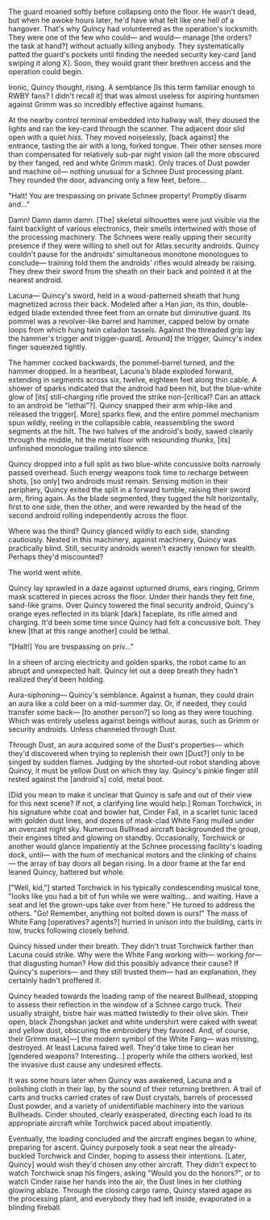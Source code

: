 The guard moaned softly before collapsing onto the floor. He wasn't dead, but
when he awoke hours later, he'd have what felt like one hell of a hangover.
That's why Quincy had volunteered as the operation's locksmith. They were one
of the few who could&mdash; and would&mdash; manage [the orders? the task at hand?] without actually killing
anybody. They systematically patted the guard's pockets until finding the needed security key-card [and swiping it along X]. Soon, they would grant their brethren
access and the operation could begin.

Ironic, Quincy thought, rising. A semblance [Is this term familiar enough to RWBY fans? I didn't recall it] that was almost useless for
aspiring huntsmen against Grimm was so incredibly effective against humans.

At the nearby control terminal embedded into hallway wall, they doused the
lights and ran the key-card through the scanner. The adjacent door slid open
with a quiet _hiss_. They moved noiselessly, [back against] the entrance, tasting
the air with a long, forked tongue. Their other senses more than compensated
for relatively sub-par night vision (all the more obscured by their
fanged, red and white Grimm mask). Only traces of Dust powder and machine oil&mdash;
nothing unusual for a Schnee Dust processing plant. They rounded the door,
advancing only a few feet, before...

"Halt! You are trespassing on private Schnee property! Promptly disarm and..."

Damn! Damn damn damn. [The] skeletal silhouettes were just visible via the
faint backlight of various electronics, their smells intertwined with those of
the processing machinery. The Schnees were really upping their security presence
if they were willing to shell out for Atlas security androids. Quincy couldn't
pause for the androids' simultaneous monotone monologues to conclude&mdash;
training told them the androids' rifles would already be raising. They drew
their sword from the sheath on their back and pointed it at the nearest
android.

Lacuna&mdash; Quincy's sword, held in a wood-patterned sheath that hung
magnetized across their back. Modeled after a Han _jian_, its thin,
double-edged blade extended three feet from an ornate but diminutive guard. Its
pommel was a revolver-like barrel and hammer, capped below by ornate loops from
which hung twin celadon tassels. Against the threaded grip lay the hammer's
trigger and trigger-guard[. Around] the trigger, Quincy's index finger
squeezed tightly.

The hammer cocked backwards, the pommel-barrel turned, and the hammer dropped.
In a heartbeat, Lacuna's blade exploded forward, extending in segments across
six, twelve, eighteen feet along thin cable. A shower of sparks indicated that
the android had been hit, but the blue-white glow of [its] still-charging rifle
proved the strike non-[critical? Can an attack to an android be "lethal"?]. Quincy snapped their arm whip-like and released
the trigger[. More] sparks flew, and the entire pommel mechanism spun wildly,
reeling in the collapsible cable, reassembling the sword segments at the hilt.
The two halves of the android's body, sawed cleanly through the middle, hit the
metal floor with resounding _thunks_, [its] unfinished monologue trailing into
silence.

Quincy dropped into a full split as two blue-white concussive bolts narrowly
passed overhead. Such energy weapons took time to recharge between shots, [so 
only] two androids must remain. Sensing motion in their periphery, Quincy exited
the split in a forward tumble, raising their sword arm, firing again. As the
blade segmented, they tugged the hilt horizontally, first to one side, then the
other, and were rewarded by the head of the second android rolling
independently across the floor.

Where was the third? Quincy glanced wildly to each side, standing cautiously.
Nested in this machinery, against machinery, Quincy was practically blind.
Still, security androids weren't exactly renown for stealth. Perhaps they'd
miscounted?

The world went white.

Quincy lay sprawled in a daze against upturned drums, ears ringing, Grimm mask
scattered in pieces across the floor. Under their hands they felt fine,
sand-like grains. Over Quincy towered the final security android, Quincy's
orange eyes reflected in its blank [dark] faceplate, its rifle aimed and
charging. It'd been some time since Quincy had felt a concussive bolt. They
knew [that at this range another] could be lethal.

"[Halt!] You are trespassing on priv..."

In a sheen of arcing electricity and golden sparks, the robot came to an abrupt
and unexpected halt. Quincy let out a deep breath they hadn't realized they'd
been holding.

Aura-siphoning&mdash; Quincy's semblance. Against a human, they could drain an
aura like a cold beer on a mid-summer day. Or, if needed, they could transfer
some back&mdash; [to another person?] so long as they were touching. Which was entirely useless
against beings without auras, such as Grimm or security androids. Unless channeled through Dust. 

Through Dust, an aura acquired some of the
Dust's properties&mdash; which they'd discovered when trying to replenish their
own [Dust?] only to be singed by sudden flames. Judging by the shorted-out robot
standing above Quincy, it must be yellow Dust on which they lay. Quincy's
pinkie finger still rested against the [android's] cold, metal boot.

[Did you mean to make it unclear that Quincy is safe and out of their view for this next scene? If not, a clarifying line would help.]
Roman Torchwick, in his signature white coat and bowler hat, Cinder Fall, in a
scarlet tunic laced with golden dust lines, and dozens of mask-clad White Fang
mulled under an overcast night sky. Numerous Bullhead aircraft backgrounded the
group, their engines tilted and glowing on standby. Occasionally, Torchwick or
another would glance impatiently at the Schnee processing facility's loading
dock, until&mdash; with the hum of mechanical motors and the clinking of
chains&mdash; the array of bay doors all began rising. In a door frame at the
far end leaned Quincy, battered but whole.

["Well, kid,"] started Torchwick in his typically condescending musical tone,
"looks like you had a bit of fun while we were waiting... and waiting. Have a
seat and let the grown-ups take over from here." He turned to address the
others. "Go! Remember, anything not bolted down is ours!" The mass of White
Fang [operatives? agents?] hurried in unison into the building, carts in tow, trucks following
closely behind.

Quincy hissed under their breath. They didn't trust Torchwick farther than
Lacuna could strike. Why were the White Fang working with&mdash; working
_for_&mdash; that disgusting human? How did this possibly advance their cause?
If Quincy's superiors&mdash; and they still trusted them&mdash; had an
explanation, they certainly hadn't proffered it.

Quincy headed towards the loading ramp of the nearest Bullhead, stopping to
assess their reflection in the window of a Schnee cargo truck. Their usually
straight, bistre hair was matted twistedly to their olive skin. Their open,
black Zhongshan jacket and white undershirt were caked with sweat and yellow
dust, obscuring the embroidery they favored. And, of course, their Grimm mask[&mdash;]
the modern symbol of the White Fang&mdash; was missing, destroyed. At least
Lacuna faired well. They'd take time to clean her [gendered weapons? Interesting...] properly while the others
worked, lest the invasive dust cause any undesired effects.

It was some hours later when Quincy was awakened, Lacuna and a polishing cloth
in their lap, by the sound of their returning brethren. A trail of carts and
trucks carried crates of raw Dust crystals, barrels of processed Dust powder,
and a variety of unidentifiable machinery into the various Bullheads. Cinder
shouted, clearly exasperated, directing each load to its appropriate aircraft
while Torchwick paced about impatiently.

Eventually, the loading concluded and the aircraft engines began to whine,
preparing for ascent. Quincy purposely took a seat near the already-buckled
Torchwick and Cinder, hoping to assess their intentions. [Later, Quincy] would
wish they'd chosen any other aircraft. They didn't expect to watch Torchwick
snap his fingers, asking "Would you do the honors?", or to watch Cinder raise
her hands into the air, the Dust lines in her clothing glowing ablaze. Through
the closing cargo ramp, Quincy stared agape as the processing plant, and
everybody they had left inside, evaporated in a blinding fireball.
